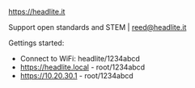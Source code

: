 https://headlite.it

Support open standards and STEM | reed@headlite.it

Gettings started:
- Connect to WiFi: headlite/1234abcd
- https://headlite.local - root/1234abcd
- https://10.20.30.1 - root/1234abcd

